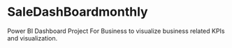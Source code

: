 # SaleDashBoardmonthly
Power BI Dashboard Project For Business to visualize business related KPIs and visualization.
